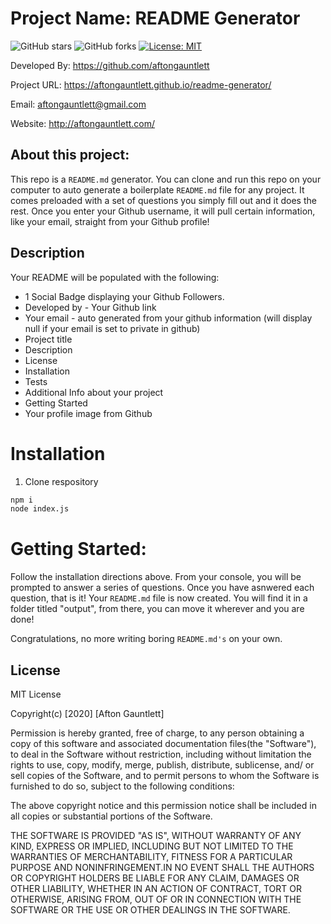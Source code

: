 
# Project Name: README Generator

![GitHub stars](https://img.shields.io/github/stars/aftongauntlett/readme-generator?style=social)
![GitHub forks](https://img.shields.io/github/forks/aftongauntlett/readme-generator?style=social)
[![License: MIT](https://img.shields.io/badge/License-MIT-yellow.svg)](https://opensource.org/licenses/MIT)




Developed By: https://github.com/aftongauntlett

Project URL: https://aftongauntlett.github.io/readme-generator/

Email: aftongauntlett@gmail.com

Website: http://aftongauntlett.com/



## About this project: 

This repo is a ```README.md``` generator. You can clone and run this repo on your computer to auto generate a boilerplate ```README.md``` file for any project. It comes preloaded with a set of questions you simply fill out and it does the rest. Once you enter your Github username, it will pull certain information, like your email, straight from your Github profile! 

## Description

Your README will be populated with the following:

* 1 Social Badge displaying your Github Followers.
* Developed by - Your Github link
* Your email - auto generated from your github information (will display null if your email is set to private in github)
* Project title
* Description
* License
* Installation
* Tests
* Additional Info about your project
* Getting Started
* Your profile image from Github



# Installation 

1. Clone respository

```sh
npm i
node index.js
```

# Getting Started:

Follow the installation directions above. From your console, you will be prompted to answer a series of questions. Once you have asnwered each question, that is it! Your ```README.md``` file is now created. You will find it in a folder titled "output", from there, you can move it wherever and you are done!

Congratulations, no more writing boring ```README.md's``` on your own. 

## License

MIT License

Copyright(c) [2020] [Afton Gauntlett]

Permission is hereby granted, free of charge, to any person obtaining a copy
of this software and associated documentation files(the "Software"), to deal
in the Software without restriction, including without limitation the rights
to use, copy, modify, merge, publish, distribute, sublicense, and/ or sell
copies of the Software, and to permit persons to whom the Software is
furnished to do so, subject to the following conditions:

The above copyright notice and this permission notice shall be included in all
copies or substantial portions of the Software.

THE SOFTWARE IS PROVIDED "AS IS", WITHOUT WARRANTY OF ANY KIND, EXPRESS OR
IMPLIED, INCLUDING BUT NOT LIMITED TO THE WARRANTIES OF MERCHANTABILITY,
    FITNESS FOR A PARTICULAR PURPOSE AND NONINFRINGEMENT.IN NO EVENT SHALL THE
AUTHORS OR COPYRIGHT HOLDERS BE LIABLE FOR ANY CLAIM, DAMAGES OR OTHER
LIABILITY, WHETHER IN AN ACTION OF CONTRACT, TORT OR OTHERWISE, ARISING FROM,
    OUT OF OR IN CONNECTION WITH THE SOFTWARE OR THE USE OR OTHER DEALINGS IN THE
SOFTWARE. 